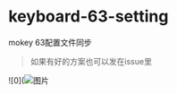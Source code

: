 # keyboard-63-setting

mokey 63配置文件同步

> 如果有好的方案也可以发在issue里

![0](![图片](https://user-images.githubusercontent.com/53163966/143022169-7c94582c-6461-4714-a030-2c3a853acf43.png)
